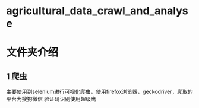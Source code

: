 # agricultural_data_crawl_and_analyse
# 文件夹介绍
## 1 爬虫
  主要使用到selenium进行可视化爬虫，使用firefox浏览器，geckodriver，爬取的平台为搜狗微信
  验证码识别使用超级鹰
## 
